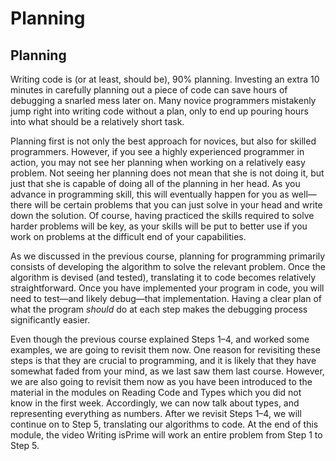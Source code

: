 # Planning

## Planning

Writing code is (or at least, should be), 90% planning. Investing an extra 10 minutes in carefully planning out a piece of code can save hours of debugging a snarled mess later on. Many novice programmers mistakenly jump right into writing code without a plan, only to end up pouring hours into what should be a relatively short task.

Planning first is not only the best approach for novices, but also for skilled programmers. However, if you see a highly experienced programmer in action, you may not see her planning when working on a relatively easy problem. Not seeing her planning does not mean that she is not doing it, but just that she is capable of doing all of the planning in her head. As you advance in programming skill, this will eventually happen for you as well—there will be certain problems that you can just solve in your head and write down the solution. Of course, having practiced the skills required to solve harder problems will be key, as your skills will be put to better use if you work on problems at the difficult end of your capabilities.

As we discussed in the previous course, planning for programming primarily consists of developing the algorithm to solve the relevant problem. Once the algorithm is devised (and tested), translating it to code becomes relatively straightforward. Once you have implemented your program in code, you will need to test—and likely debug—that implementation. Having a clear plan of what the program _should_ do at each step makes the debugging process significantly easier.

Even though the previous course explained Steps 1–4, and worked some examples, we are going to revisit them now. One reason for revisiting these steps is that they are crucial to programming, and it is likely that they have somewhat faded from your mind, as we last saw them last course. However, we are also going to revisit them now as you have been introduced to the material in the modules on Reading Code and Types which you did not know in the first week. Accordingly, we can now talk about types, and representing everything as numbers. After we revisit Steps 1–4, we will continue on to Step 5, translating our algorithms to code. At the end of this module, the video Writing isPrime will work an entire problem from Step 1 to Step 5.